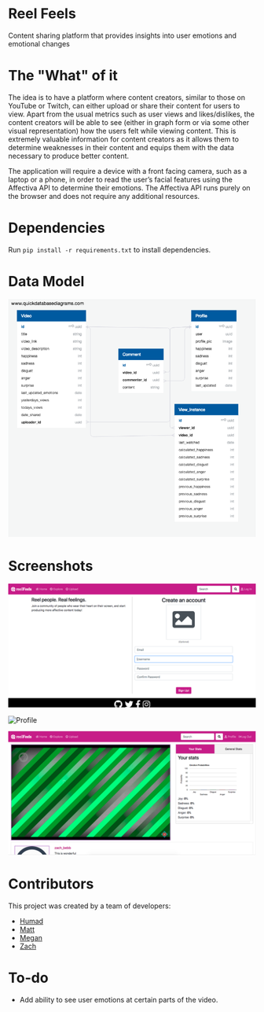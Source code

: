 # Reel Feels
Content sharing platform that provides insights into user emotions and emotional changes

# The "What" of it
The idea is to have a platform where content creators, similar to those on YouTube or Twitch, can either upload or share their content for users to view. Apart from the usual metrics such as user views and likes/dislikes, the content creators will be able to see (either in graph form or via some other visual representation) how the users felt while viewing content. This is extremely valuable information for content creators as it allows them to determine weaknesses in their content and equips them with the data necessary to produce better content.

The application will require a device with a front facing camera, such as a laptop or a phone, in order to read the user’s facial features using the Affectiva API to determine their emotions. The Affectiva API runs purely on the browser and does not require any additional resources.

# Dependencies
Run `pip install -r requirements.txt` to install dependencies.

# Data Model
![Data model](/screenshots/data_model.png?raw=true "Data model")

# Screenshots
![Sign up](/screenshots/sign_up.png?raw=true "Signup")

![Profile](/screenshots/profile?raw=true "Profile")

![Video](/screenshots/video_page.png?raw=true "Video")

# Contributors
This project was created by a team of developers:
- [Humad](https://github.com/Humad)
- [Matt](https://github.com/mbrubin)
- [Megan](https://github.com/mmacquarrie)
- [Zach](https://github.com/Zbebbington)

# To-do
- Add ability to see user emotions at certain parts of the video.
